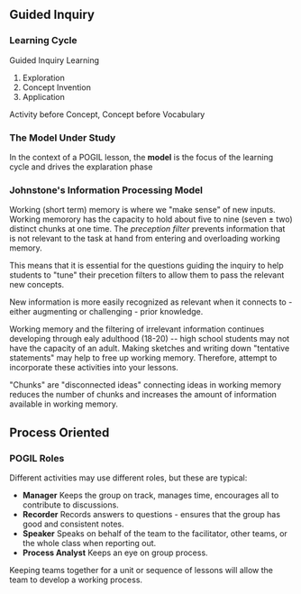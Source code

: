 ## Guided Inquiry

### Learning Cycle

Guided Inquiry Learning

1. Exploration
2. Concept Invention
3. Application

Activity before Concept, Concept before Vocabulary

### The Model Under Study

In the context of a POGIL lesson, the **model** is the focus of the learning cycle and drives the explaration phase

### Johnstone's Information Processing Model

Working (short term) memory is where we "make sense" of new inputs. Working memorory has the capacity to hold about five to nine (seven ± two) distinct chunks at one time. The _preception filter_ prevents information that is not relevant to the task at hand from entering and overloading working memory.

This means that it is essential for the questions guiding the inquiry to help students to "tune" their precetion filters to allow them to pass the relevant new concepts.

New information is more easily recognized as relevant when it connects to - either augmenting or challenging - prior knowledge.

Working memory and the filtering of irrelevant information continues developing through ealy adulthood (18-20) -- high school students may not have the capacity of an adult. Making sketches and writing down "tentative statements" may help to free up working memory. Therefore, attempt to incorporate these activities into your lessons.

"Chunks" are "disconnected ideas" connecting ideas in working memory reduces the number of chunks and increases the amount of information available in working memory.

## Process Oriented

### POGIL Roles

Different activities may use different roles, but these are typical:

* **Manager**
  Keeps the group on track, manages time, encourages all to contribute to discussions.
* **Recorder**
  Records answers to questions - ensures that the group has good and consistent notes.
* **Speaker**
  Speaks on behalf of the team to the facilitator, other teams, or the whole class when reporting out.
* **Process Analyst**
  Keeps an eye on group process.

Keeping teams together for a unit or sequence of lessons will allow the team to develop a working process.
